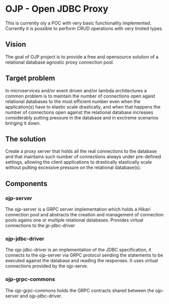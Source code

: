 # OJP - Open JDBC Proxy

This is currently oly a POC with very basic functionality implemented. Currently it is possible to perform CRUD operations with very limited types.

## Vision
The goal of OJP project is to provide a free and opensource solution of a relational database agnostic proxy connection pool.

## Target problem
In microservices and/or event driven and/or lambda architectures a common problem is to maintain the number of connections open agaist relational databases to the most efficient number even when the application(s) have to elastic scale drastically, and when that happens the number of connections open against the relational database increases considerably putting pressure in the database and in exctreme scenarios bringing it down.

## The solution
Create a proxy server that holds all the real connections to the database and that maintains such number of connections always under pre-defined settings, allowing the client applications to drastically elastically scale without putting excessive pressure on the relational database(s).

## Components

### ojp-server
The ojp-server is a GRPC server implementation which holds a Hikari connection pool and abstracts the creation and management of connection pools agains one or multiple relational databases.
Provides virtual connections to the jp-jdbc-driver

### ojp-jdbc-driver
The ojp-jdbc-driver is an implementation of the JDBC specification, it connects to the ojp-server via  GRPC protocol sending the statements to be executed against the database and reading the responses. It uses virtual connections provided by the ojp-serve.

### ojp-grpc-commons
The ojp-grpc-commons holds the GRPC contracts shared between the ojp-server and ojp-jdbc-driver.


